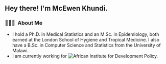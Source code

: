 <h2> Hey there! I'm McEwen Khundi.</h2>

<h3> 👨🏻‍💻 &nbsp;About Me </h3>

- I hold a Ph.D. in Medical Statistics and an M.Sc. in Epidemiology, both earned at the London School of Hygiene and Tropical Medicine. I also have a B.Sc. in Computer Science and Statistics from the University of Malawi.
- I am currently working for ![African Institute for Development Policy.](https://www.afidep.org/staff/mcewen-khundi/)


